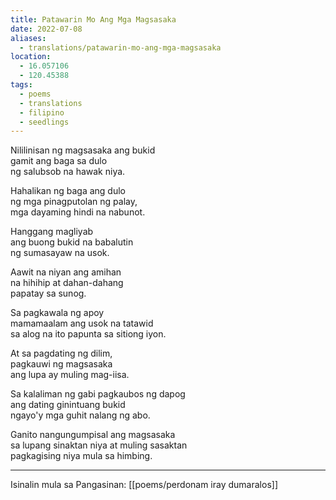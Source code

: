 ```yaml
---
title: Patawarin Mo Ang Mga Magsasaka
date: 2022-07-08
aliases:
  - translations/patawarin-mo-ang-mga-magsasaka
location:
  - 16.057106
  - 120.45388
tags:
  - poems
  - translations
  - filipino
  - seedlings
---
```

Nililinisan ng magsasaka ang bukid  
gamit ang baga sa dulo  
ng salubsob na hawak niya.

Hahalikan ng baga ang dulo  
ng mga pinagputolan ng palay,  
mga dayaming hindi na nabunot.

Hanggang magliyab  
ang buong bukid na babalutin  
ng sumasayaw na usok.

Aawit na niyan ang amihan  
na hihihip at dahan-dahang  
papatay sa sunog.

Sa pagkawala ng apoy  
mamamaalam ang usok na tatawid  
sa alog na ito papunta sa sitiong iyon.

At sa pagdating ng dilim,  
pagkauwi ng magsasaka  
ang lupa ay muling mag-iisa.

Sa kalaliman ng gabi pagkaubos ng dapog  
ang dating ginintuang bukid  
ngayo'y mga guhit nalang ng abo.

Ganito nangungumpisal ang magsasaka  
sa lupang sinaktan niya at muling sasaktan  
pagkagising niya mula sa himbing.

***
Isinalin mula sa Pangasinan: [[poems/perdonam iray dumaralos]]
